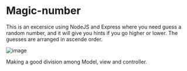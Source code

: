 # Magic-number

This is an excersice using NodeJS and Express where you need guess a random number, and it will give you hints if you go higher or lower. The guesses are arranged in ascende order.

![image](https://user-images.githubusercontent.com/25715005/110749929-5c4f1280-8207-11eb-8a6e-49977e1f2e0f.png)

Making a good division among Model, view and controller.
